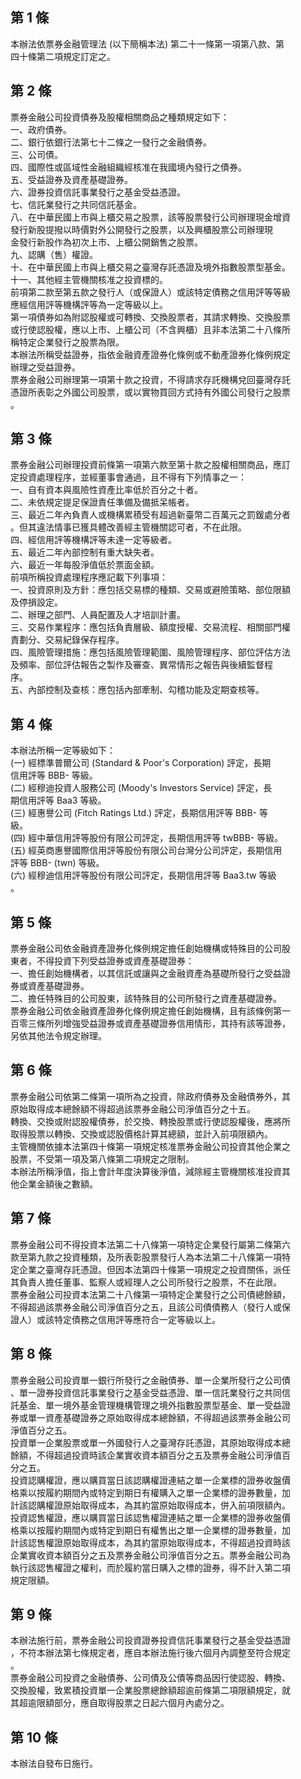 第 1 條
-------
本辦法依票券金融管理法 (以下簡稱本法) 第二十一條第一項第八款、第  
四十條第二項規定訂定之。

第 2 條
-------
票券金融公司投資債券及股權相關商品之種類規定如下：  
一、政府債券。  
二、銀行依銀行法第七十二條之一發行之金融債券。  
三、公司債。  
四、國際性或區域性金融組織經核准在我國境內發行之債券。  
五、受益證券及資產基礎證券。  
六、證券投資信託事業發行之基金受益憑證。  
七、信託業發行之共同信託基金。  
八、在中華民國上市與上櫃交易之股票，該等股票發行公司辦理現金增資  
    發行新股提撥以時價對外公開發行之股票，以及興櫃股票公司辦理現  
    金發行新股作為初次上市、上櫃公開銷售之股票。  
九、認購（售）權證。  
十、在中華民國上市與上櫃交易之臺灣存託憑證及境外指數股票型基金。  
十一、其他經主管機關核准之投資標的。  
前項第二款至第五款之發行人（或保證人）或該特定債務之信用評等等級  
應經信用評等機構評等為一定等級以上。  
第一項債券如為附認股權或可轉換、交換股票者，其請求轉換、交換股票  
或行使認股權，應以上市、上櫃公司（不含興櫃）且非本法第二十八條所  
稱特定企業發行之股票為限。  
本辦法所稱受益證券，指依金融資產證券化條例或不動產證券化條例規定  
辦理之受益證券。  
票券金融公司辦理第一項第十款之投資，不得請求存託機構兌回臺灣存託  
憑證所表彰之外國公司股票，或以實物買回方式持有外國公司發行之股票  
。

第 3 條
-------
票券金融公司辦理投資前條第一項第六款至第十款之股權相關商品，應訂  
定投資處理程序，並經董事會通過，且不得有下列情事之一：  
一、自有資本與風險性資產比率低於百分之十者。  
二、未依規定提足保證責任準備及備抵呆帳者。  
三、最近二年內負責人或機構累積受有超過新臺幣二百萬元之罰鍰處分者  
    。但其違法情事已獲具體改善經主管機關認可者，不在此限。  
四、經信用評等機構評等未達一定等級者。  
五、最近二年內部控制有重大缺失者。  
六、最近一年每股淨值低於票面金額。  
前項所稱投資處理程序應記載下列事項：  
一、投資原則及方針：應包括交易標的種類、交易或避險策略、部位限額  
    及停損設定。  
二、辦理之部門、人員配置及人才培訓計畫。  
三、交易作業程序：應包括負責層級、額度授權、交易流程、相關部門權  
    責劃分、交易紀錄保存程序。  
四、風險管理措施：應包括風險管理範圍、風險管理程序、部位評估方法  
    及頻率、部位評估報告之製作及審查、異常情形之報告與後續監督程  
    序。  
五、內部控制及查核：應包括內部牽制、勾稽功能及定期查核等。

第 4 條
-------
本辦法所稱一定等級如下：  
 (一) 經標準普爾公司 (Standard & Poor's Corporation)  評定，長期  
      信用評等 BBB- 等級。  
 (二) 經穆迪投資人服務公司 (Moody's Investors Service)  評定，長  
      期信用評等 Baa3 等級。  
 (三) 經惠譽公司 (Fitch Ratings Ltd.) 評定，長期信用評等 BBB- 等  
      級。  
 (四) 經中華信用評等股份有限公司評定，長期信用評等 twBBB- 等級。  
 (五) 經英商惠譽國際信用評等股份有限公司台灣分公司評定，長期信用  
      評等 BBB- (twn) 等級。  
 (六) 經穆迪信用評等股份有限公司評定，長期信用評等 Baa3.tw  等級  
      。

第 5 條
-------
票券金融公司依金融資產證券化條例規定擔任創始機構或特殊目的公司股  
東者，不得投資下列受益證券或資產基礎證券：  
一、擔任創始機構者，以其信託或讓與之金融資產為基礎所發行之受益證  
    券或資產基礎證券。  
二、擔任特殊目的公司股東，該特殊目的公司所發行之資產基礎證券。  
票券金融公司依金融資產證券化條例規定擔任創始機構，且有該條例第一  
百零三條所列增強受益證券或資產基礎證券信用情形，其持有該等證券，  
另依其他法令規定辦理。

第 6 條
-------
票券金融公司依第二條第一項所為之投資，除政府債券及金融債券外，其  
原始取得成本總餘額不得超過該票券金融公司淨值百分之十五。  
轉換、交換或附認股權債券，於交換、轉換股票或行使認股權後，應將所  
取得股票以轉換、交換或認股價格計算其總額，並計入前項限額內。  
主管機關依據本法第四十條第一項規定核准票券金融公司投資其他企業之  
股票，不受第一項及第八條第二項規定之限制。  
本辦法所稱淨值，指上會計年度決算後淨值，減除經主管機關核准投資其  
他企業金額後之數額。

第 7 條
-------
票券金融公司不得投資本法第二十八條第一項特定企業發行屬第二條第六  
款至第九款之投資種類，及所表彰股票發行人為本法第二十八條第一項特  
定企業之臺灣存託憑證。但因本法第四十條第一項規定之投資關係，派任  
其負責人擔任董事、監察人或經理人之公司所發行之股票，不在此限。  
票券金融公司投資本法第二十八條第一項特定企業發行之公司債總餘額，  
不得超過該票券金融公司淨值百分之五，且該公司債債務人（發行人或保  
證人）或該特定債務之信用評等應符合一定等級以上。

第 8 條
-------
票券金融公司投資單一銀行所發行之金融債券、單一企業所發行之公司債  
、單一證券投資信託事業發行之基金受益憑證、單一信託業發行之共同信  
託基金、單一境外基金管理機構管理之境外指數股票型基金、單一受益證  
券或單一資產基礎證券之原始取得成本總餘額，不得超過該票券金融公司  
淨值百分之五。  
投資單一企業股票或單一外國發行人之臺灣存託憑證，其原始取得成本總  
餘額，不得超過投資時該企業實收資本額百分之五及票券金融公司淨值百  
分之五。  
投資認購權證，應以購買當日該認購權證連結之單一企業標的證券收盤價  
格乘以按履約期間內或特定到期日有權購入之單一企業標的證券數量，加  
計該認購權證原始取得成本，為其約當原始取得成本，併入前項限額內。  
投資認售權證，應以購買當日該認售權證連結之單一企業標的證券收盤價  
格乘以按履約期間內或特定到期日有權售出之單一企業標的證券數量，加  
計該認售權證原始取得成本，為其約當原始取得成本，不得超過投資時該  
企業實收資本額百分之五及票券金融公司淨值百分之五。票券金融公司為  
執行該認售權證之權利，而於履約當日購入之標的證券，得不計入第二項  
規定限額。

第 9 條
-------
本辦法施行前，票券金融公司投資證券投資信託事業發行之基金受益憑證  
，不符本辦法第七條規定者，應自本辦法施行後六個月內調整至符合規定  
。  
票券金融公司投資之金融債券、公司債及公債等商品因行使認股、轉換、  
交換股權，致累積投資單一企業股票總餘額超逾前條第二項限額規定，就  
其超逾限額部分，應自取得股票之日起六個月內處分之。

第 10 條
--------
本辦法自發布日施行。

